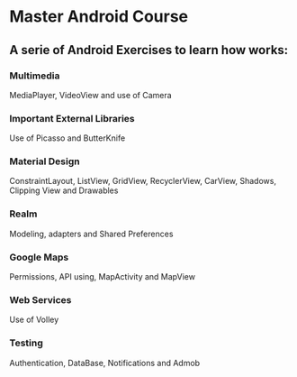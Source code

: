 # Master Android Course
## A serie of Android Exercises to learn how works:
###  Multimedia
MediaPlayer, VideoView and use of Camera
###  Important External Libraries
Use of Picasso and ButterKnife
###  Material Design
ConstraintLayout, ListView, GridView, RecyclerView, CarView, Shadows, Clipping View and Drawables
###  Realm
Modeling, adapters and Shared Preferences
###  Google Maps
Permissions, API using, MapActivity and MapView
###  Web Services
Use of Volley
###  Testing
Authentication, DataBase, Notifications and Admob
